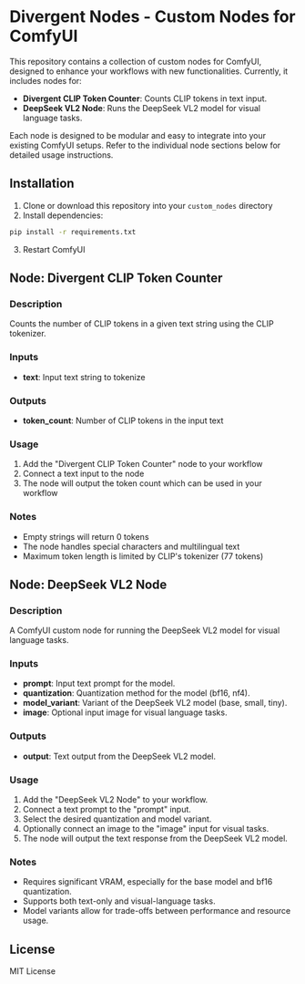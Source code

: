# Divergent Nodes - Custom Nodes for ComfyUI

This repository contains a collection of custom nodes for ComfyUI, designed to enhance your workflows with new functionalities. Currently, it includes nodes for:

- **Divergent CLIP Token Counter**:  Counts CLIP tokens in text input.
- **DeepSeek VL2 Node**: Runs the DeepSeek VL2 model for visual language tasks.

Each node is designed to be modular and easy to integrate into your existing ComfyUI setups. Refer to the individual node sections below for detailed usage instructions.

## Installation

1. Clone or download this repository into your `custom_nodes` directory
2. Install dependencies:
```bash
pip install -r requirements.txt
```
3. Restart ComfyUI

## Node: Divergent CLIP Token Counter

### Description
Counts the number of CLIP tokens in a given text string using the CLIP tokenizer.

### Inputs
- **text**: Input text string to tokenize

### Outputs  
- **token_count**: Number of CLIP tokens in the input text

### Usage
1. Add the "Divergent CLIP Token Counter" node to your workflow
2. Connect a text input to the node
3. The node will output the token count which can be used in your workflow

### Notes
- Empty strings will return 0 tokens
- The node handles special characters and multilingual text
- Maximum token length is limited by CLIP's tokenizer (77 tokens)

## Node: DeepSeek VL2 Node

### Description
A ComfyUI custom node for running the DeepSeek VL2 model for visual language tasks.

### Inputs
- **prompt**: Input text prompt for the model.
- **quantization**: Quantization method for the model (bf16, nf4).
- **model_variant**: Variant of the DeepSeek VL2 model (base, small, tiny).
- **image**: Optional input image for visual language tasks.

### Outputs
- **output**: Text output from the DeepSeek VL2 model.

### Usage
1. Add the "DeepSeek VL2 Node" to your workflow.
2. Connect a text prompt to the "prompt" input.
3. Select the desired quantization and model variant.
4. Optionally connect an image to the "image" input for visual tasks.
5. The node will output the text response from the DeepSeek VL2 model.

### Notes
- Requires significant VRAM, especially for the base model and bf16 quantization.
- Supports both text-only and visual-language tasks.
- Model variants allow for trade-offs between performance and resource usage.

## License
MIT License
